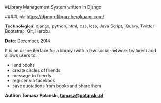 #Library Management System written in Django

####Link: https://django-library.herokuapp.com/

**Technologies**: django, python, html, css, less, Java Script, jQuery, Twitter Bootstrap, Git, Heroku

**Date**: December, 2014

It is an online iterface for a library (with a few social-network features) and allows users to:
- lend books
- create circles of friends
- message to friends
- register via facebook
- save quotations from books and share them

**Author: Tomasz Potanski, tomasz@potanski.pl**